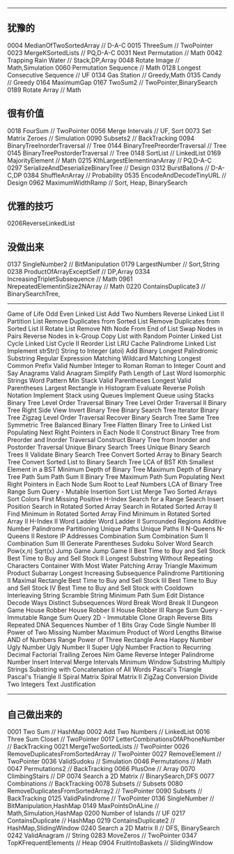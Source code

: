 --------

## 犹豫的

0004 MedianOfTwoSortedArray                               // D-A-C
0015 ThreeSum                                             // TwoPointer
0023 MergeKSortedLists                                    // PQ,D-A-C
0031 Next Permutation                                     // Math
0042 Trapping Rain Water                                  // Stack,DP,Array
0048 Rotate Image                                         // Math,Simulation
0060 Permutation Sequence 				                  // Math
0128 Longest Consecutive Sequence                         // UF
0134 Gas Station                                          // Greedy,Math 
0135 Candy                                                // Greedy
0164 MaximumGap
0167 TwoSum2                                              // TwoPointer,BinarySearch
0189 Rotate Array                                         // Math

## 很有价值
0018 FourSum                                              // TwoPointer
0056 Merge Intervals                                      // UF, Sort
0073 Set Matrix Zeroes                                    // Simulation
0090 Subsets2                                             // BackTracking
0094 BinaryTreeInorderTraversal                           // Tree
0144 BinaryTreePreorderTraversal                          // Tree
0145 BinaryTreePostorderTraversal                         // Tree
0148 SortList                                             // LinkedList
0169 MajorityElement                                      // Math
0215 KthLargestElementinanArray                           // PQ,D-A-C
0297 SerializeAndDeserializeBinaryTree                    // Design
0312 BurstBallons                                         // D-A-C,DP
0384 ShuffleAnArray                                       // Probability
0535 EncodeAndDecodeTinyURL                               // Design
0962 MaximumWidthRamp                                     // Sort, Heap, BinarySearch

## 优雅的技巧
0206ReverseLinkedList

## 没做出来
0137 SingleNumber2                                        // BitManipulation
0179 LargestNumber                                        // Sort,String
0238 ProductOfArrayExceptSelf                             // DP,Array
0334 IncreasingTripletSubsequence                         // Math
0961 NrepeatedElementinSize2NArray                        // Math
0220 ContainsDuplicate3                                   // BinarySearchTree,

--------

Game of Life
Odd Even Linked List
Add Two Numbers
Reverse Linked List II
Partition List
Remove Duplicates from Sorted List
Remove Duplicates from Sorted List II
Rotate List
Remove Nth Node From End of List
Swap Nodes in Pairs
Reverse Nodes in k-Group
Copy List with Random Pointer
Linked List Cycle
Linked List Cycle II
Reorder List
LRU Cache
Palindrome Linked List
Implement strStr()
String to Integer (atoi)
Add Binary
Longest Palindromic Substring
Regular Expression Matching
Wildcard Matching
Longest Common Prefix
Valid Number
Integer to Roman
Roman to Integer
Count and Say
Anagrams
Valid Anagram
Simplify Path
Length of Last Word
Isomorphic Strings
Word Pattern
Min Stack
Valid Parentheses
Longest Valid Parentheses
Largest Rectangle in Histogram
Evaluate Reverse Polish Notation
Implement Stack using Queues
Implement Queue using Stacks
Binary Tree Level Order Traversal
Binary Tree Level Order Traversal II
Binary Tree Right Side View
Invert Binary Tree
Binary Search Tree Iterator
Binary Tree Zigzag Level Order Traversal
Recover Binary Search Tree
Same Tree
Symmetric Tree
Balanced Binary Tree
Flatten Binary Tree to Linked List
Populating Next Right Pointers in Each Node II
Construct Binary Tree from Preorder and Inorder Traversal
Construct Binary Tree from Inorder and Postorder Traversal
Unique Binary Search Trees
Unique Binary Search Trees II
Validate Binary Search Tree
Convert Sorted Array to Binary Search Tree
Convert Sorted List to Binary Search Tree
LCA of BST
Kth Smallest Element in a BST
Minimum Depth of Binary Tree
Maximum Depth of Binary Tree
Path Sum
Path Sum II
Binary Tree Maximum Path Sum
Populating Next Right Pointers in Each Node
Sum Root to Leaf Numbers
LCA of Binary Tree
Range Sum Query - Mutable
Insertion Sort List
Merge Two Sorted Arrays
Sort Colors
First Missing Positive
H-Index
Search for a Range
Search Insert Position
Search in Rotated Sorted Array
Search in Rotated Sorted Array II
Find Minimum in Rotated Sorted Array
Find Minimum in Rotated Sorted Array II
H-Index II
Word Ladder
Word Ladder II
Surrounded Regions
Additive Number
Palindrome Partitioning
Unique Paths
Unique Paths II
N-Queens
N-Queens II
Restore IP Addresses
Combination Sum
Combination Sum II
Combination Sum III
Generate Parentheses
Sudoku Solver
Word Search
Pow(x,n)
Sqrt(x)
Jump Game
Jump Game II
Best Time to Buy and Sell Stock
Best Time to Buy and Sell Stock II
Longest Substring Without Repeating Characters
Container With Most Water
Patching Array
Triangle
Maximum Product Subarray
Longest Increasing Subsequence
Palindrome Partitioning II
Maximal Rectangle
Best Time to Buy and Sell Stock III
Best Time to Buy and Sell Stock IV
Best Time to Buy and Sell Stock with Cooldown
Interleaving String
Scramble String
Minimum Path Sum
Edit Distance
Decode Ways
Distinct Subsequences
Word Break
Word Break II
Dungeon Game
House Robber
House Robber II
House Robber III
Range Sum Query - Immutable
Range Sum Query 2D - Immutable
Clone Graph
Reverse Bits
Repeated DNA Sequences
Number of 1 Bits
Gray Code
Single Number III
Power of Two
Missing Number
Maximum Product of Word Lengths
Bitwise AND of Numbers Range
Power of Three
Rectangle Area
Happy Number
Ugly Number
Ugly Number II
Super Ugly Number
Fraction to Recurring Decimal
Factorial Trailing Zeroes
Nim Game
Reverse Integer
Palindrome Number
Insert Interval
Merge Intervals
Minimum Window Substring
Multiply Strings
Substring with Concatenation of All Words
Pascal's Triangle
Pascal's Triangle II
Spiral Matrix
Spiral Matrix II
ZigZag Conversion
Divide Two Integers
Text Justification

---------------

## 自己做出来的

0001 Two Sum                                        // HashMap
0002 Add Two Numbers                                // LinkedList
0016 Three Sum Closet                               // TwoPointer
0017 LetterCombinationsOfAPhoneNumber               // BackTracking
0021 MergeTwoSortedLists                            // TwoPointer
0026 RemoveDuplicatesFromSortedArray                // TwoPointer
0027 RemoveElement                                  // TwoPointer
0036 ValidSudoku                                    // Simulation
0046 Permutations                                   // Math
0047 Permutations2                                  // BackTracking
0066 PlusOne					                    // Array
0070 ClimbingStairs                                 // DP
0074 Search a 2D Matrix                             // BinarySearch,DFS
0077 Combinations                                   // BackTracking
0078 Subsets                                        // Subsets
0080 RemoveDuplicatesFromSortedArray2               // TwoPointer
0090 Subsets                                        // BackTracking
0125 ValidPalindrome                                // TwoPointer
0136 SingleNumber                                   // BitManipulation,HashMap
0149 MaxPointsOnALine                               // Math,Simulation,HashMap
0200 Number of Islands                              // UF
0217 ContainsDuplicate                              // HashMap
0219 ContainsDuplicate2                             // HashMap,SlidingWindow
0240 Search a 2D Matrix II                          // DFS, BinarySearch
0242 ValidAnagram                                   // String
0283 MoveZeros                                      // TwoPointer
0347 TopKFrequentElements                           // Heap
0904 FruitIntoBaskets                               // SlidingWindow
